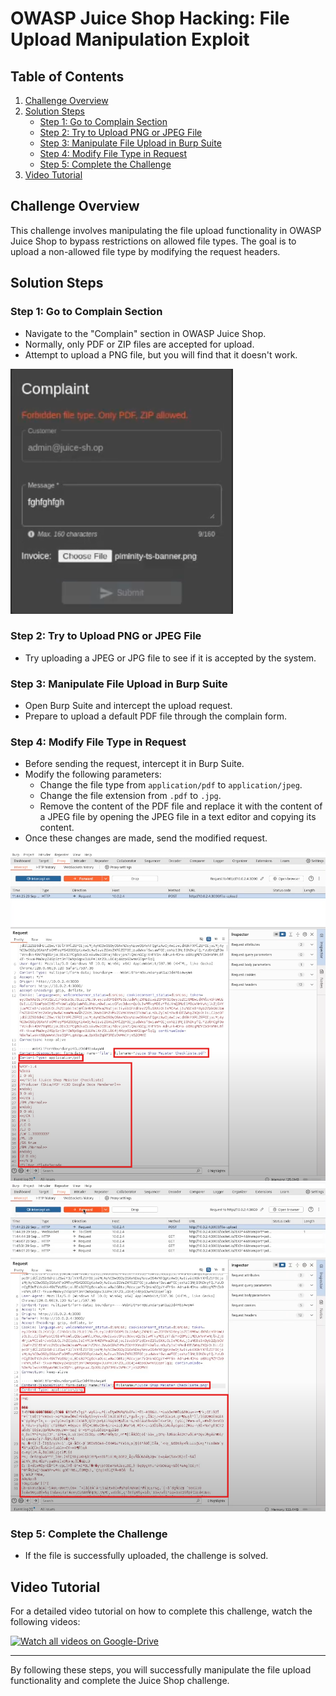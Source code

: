 # OWASP Juice Shop Hacking: File Upload Manipulation Exploit

## Table of Contents

1. [Challenge Overview](#challenge-overview)
2. [Solution Steps](#solution-steps)
   - [Step 1: Go to Complain Section](#step-1-go-to-complain-section)
   - [Step 2: Try to Upload PNG or JPEG File](#step-2-try-to-upload-png-or-jpeg-file)
   - [Step 3: Manipulate File Upload in Burp Suite](#step-3-manipulate-file-upload-in-burp-suite)
   - [Step 4: Modify File Type in Request](#step-4-modify-file-type-in-request)
   - [Step 5: Complete the Challenge](#step-5-complete-the-challenge)
3. [Video Tutorial](#video-tutorial)

## Challenge Overview

This challenge involves manipulating the file upload functionality in OWASP Juice Shop to bypass restrictions on allowed file types. The goal is to upload a non-allowed file type by modifying the request headers.

## Solution Steps

### Step 1: Go to Complain Section

- Navigate to the "Complain" section in OWASP Juice Shop.
- Normally, only PDF or ZIP files are accepted for upload.
- Attempt to upload a PNG file, but you will find that it doesn't work.

![Juice Shop Screenshot](assets/complaint-form.png)

### Step 2: Try to Upload PNG or JPEG File

- Try uploading a JPEG or JPG file to see if it is accepted by the system.

### Step 3: Manipulate File Upload in Burp Suite

- Open Burp Suite and intercept the upload request.
- Prepare to upload a default PDF file through the complain form.

### Step 4: Modify File Type in Request

- Before sending the request, intercept it in Burp Suite.
- Modify the following parameters:
  - Change the file type from `application/pdf` to `application/jpeg`.
  - Change the file extension from `.pdf` to `.jpg`.
  - Remove the content of the PDF file and replace it with the content of a JPEG file by opening the JPEG file in a text editor and copying its content.
- Once these changes are made, send the modified request.

![Juice Shop Screenshot](assets/purp-selected-pdf.png)
![Juice Shop Screenshot](assets/purp-selected-png.png)

### Step 5: Complete the Challenge

- If the file is successfully uploaded, the challenge is solved.

## Video Tutorial

For a detailed video tutorial on how to complete this challenge, watch the following videos:

[![Watch all videos on Google-Drive](https://img.shields.io/badge/Watch-Video-blue)](https://drive.google.com/drive/folders/1ACwk1_sDCVEhfqRcqq-_Al0VCFSSfhQV?usp=sharing)

---

By following these steps, you will successfully manipulate the file upload functionality and complete the Juice Shop challenge.
